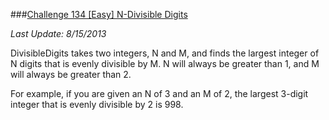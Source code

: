 [1]: http://www.reddit.com/r/dailyprogrammer/comments/1jtryq/080613_challenge_134_easy_ndivisible_digits/
###[Challenge 134 [Easy] N-Divisible Digits][1]

*Last Update: 8/15/2013*

DivisibleDigits takes two integers, N and M, and finds the largest integer of N digits that is evenly divisible by M. N will always be greater than 1, and M will always be greater than 2.

For example, if you are given an N of 3 and an M of 2, the largest 3-digit integer that is evenly divisible by 2 is 998.
